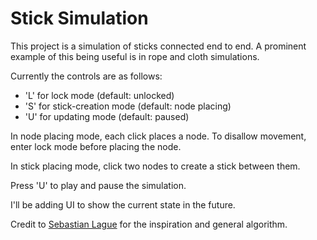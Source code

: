 # Stick Simulation

This project is a simulation of sticks connected end to end.
A prominent example of this being useful is in rope and cloth simulations.

Currently the controls are as follows:

- 'L' for lock mode (default: unlocked)
- 'S' for stick-creation mode (default: node placing)
- 'U' for updating mode (default: paused)

In node placing mode, each click places a node.
To disallow movement, enter lock mode before placing the node.

In stick placing mode, click two nodes to create a stick between them.

Press 'U' to play and pause the simulation.

I'll be adding UI to show the current state in the future.

Credit to [Sebastian Lague](https://youtu.be/PGk0rnyTa1U) for the inspiration and general algorithm.
